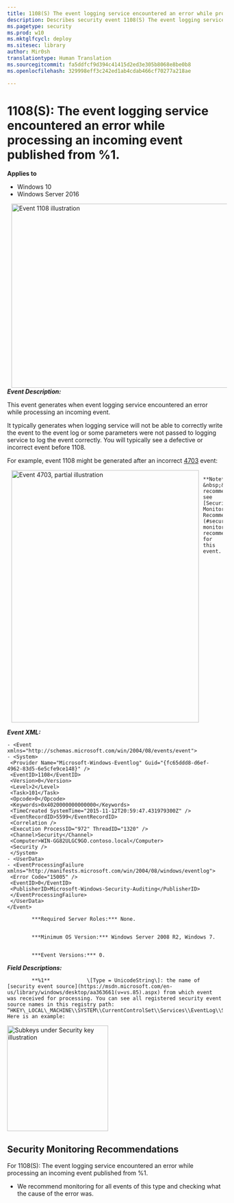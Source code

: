 ```yaml
---
title: 1108(S) The event logging service encountered an error while processing an incoming event published from %1. (Windows 10)
description: Describes security event 1108(S) The event logging service encountered an error while processing an incoming event published from %1.
ms.pagetype: security
ms.prod: w10
ms.mktglfcycl: deploy
ms.sitesec: library
author: Mir0sh
translationtype: Human Translation
ms.sourcegitcommit: fa5ddfcf9d394c41415d2ed3e305b8068e8be0b8
ms.openlocfilehash: 329998eff3c242ed1ab4cdab466cf70277a218ae

---
```


# 1108(S): The event logging service encountered an error while processing an incoming event published from %1.

**Applies to**
-   Windows 10
-   Windows Server 2016


<img src="images/event-1108.png" alt="Event 1108 illustration" width="613" height="429" hspace="10" align="left" />


            ***Subcategory:***            &nbsp;            [Other Events](other-events.md)
          

***Event Description:***

This event generates when event logging service encountered an error while processing an incoming event.

It typically generates when logging service will not be able to correctly write the event to the event log or some parameters were not passed to logging service to log the event correctly. You will typically see a defective or incorrect event before 1108.

For example, event 1108 might be generated after an incorrect [4703](event-4703.md) event:

<img src="images/event-4703-partial.png" alt="Event 4703, partial illustration" width="438" height="588" hspace="10" align="left" />

> 
            **Note**            &nbsp;&nbsp;For recommendations, see [Security Monitoring Recommendations](#security-monitoring-recommendations) for this event.

<br clear="all">

***Event XML:***
```
- <Event xmlns="http://schemas.microsoft.com/win/2004/08/events/event">
- <System>
 <Provider Name="Microsoft-Windows-Eventlog" Guid="{fc65ddd8-d6ef-4962-83d5-6e5cfe9ce148}" /> 
 <EventID>1108</EventID> 
 <Version>0</Version> 
 <Level>2</Level> 
 <Task>101</Task> 
 <Opcode>0</Opcode> 
 <Keywords>0x4020000000000000</Keywords> 
 <TimeCreated SystemTime="2015-11-12T20:59:47.431979300Z" /> 
 <EventRecordID>5599</EventRecordID> 
 <Correlation /> 
 <Execution ProcessID="972" ThreadID="1320" /> 
 <Channel>Security</Channel> 
 <Computer>WIN-GG82ULGC9GO.contoso.local</Computer> 
 <Security /> 
 </System>
- <UserData>
- <EventProcessingFailure xmlns="http://manifests.microsoft.com/win/2004/08/windows/eventlog">
 <Error Code="15005" /> 
 <EventID>0</EventID> 
 <PublisherID>Microsoft-Windows-Security-Auditing</PublisherID> 
 </EventProcessingFailure>
 </UserData>
</Event>

```


            ***Required Server Roles:*** None.


            ***Minimum OS Version:*** Windows Server 2008 R2, Windows 7.


            ***Event Versions:*** 0.

***Field Descriptions:***


            **%1**            \[Type = UnicodeString\]: the name of [security event source](https://msdn.microsoft.com/en-us/library/windows/desktop/aa363661(v=vs.85).aspx) from which event was received for processing. You can see all registered security event source names in this registry path: “HKEY\_LOCAL\_MACHINE\\SYSTEM\\CurrentControlSet\\Services\\EventLog\\Security”. Here is an example:

<img src="images/subkeys-under-security-key.png" alt="Subkeys under Security key illustration" width="236" height="246" />

## Security Monitoring Recommendations

For 1108(S): The event logging service encountered an error while processing an incoming event published from %1.

-   We recommend monitoring for all events of this type and checking what the cause of the error was.




<!--HONumber=Jun16_HO4-->


